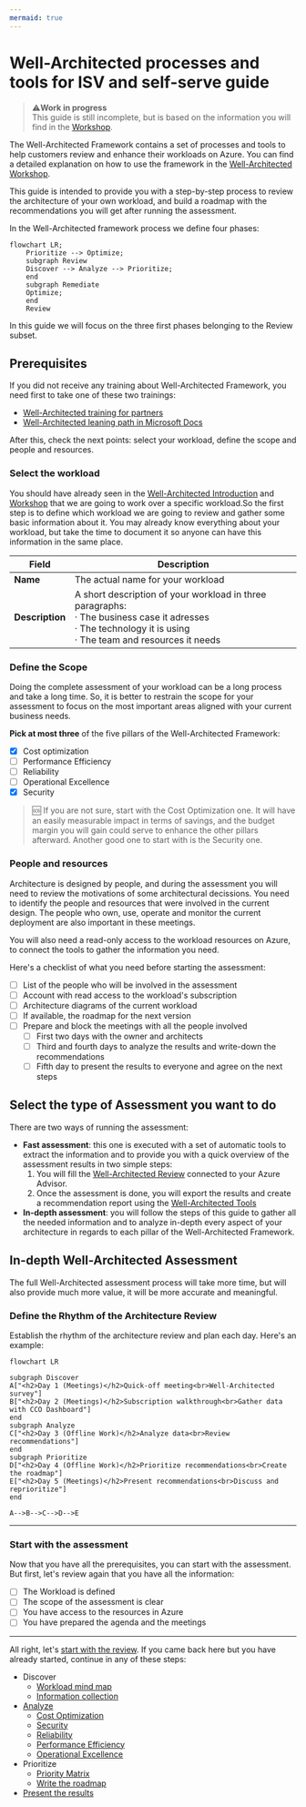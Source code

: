 ```yaml
---
mermaid: true
---
```

# Well-Architected processes and tools for ISV and self-serve guide

> ⚠️**Work in progress** \
This guide is still incomplete, but is based on the information you will find in the [Workshop][waf-workshop].

The Well-Architected Framework contains a set of processes and tools to help customers review and enhance their workloads on Azure. You can find a detailed explanation on how to use the framework in the [Well-Architected Workshop][waf-workshop].

This guide is intended to provide you with a step-by-step process to review the architecture of your own workload, and build a roadmap with the recommendations you will get after running the assessment.

In the Well-Architected framework process we define four phases:

```mermaid
flowchart LR;
    Prioritize --> Optimize;    
    subgraph Review
    Discover --> Analyze --> Prioritize;
    end
    subgraph Remediate
    Optimize;
    end
    Review
```

In this guide we will focus on the three first phases belonging to the Review subset.

## Prerequisites

If you did not receive any training about Well-Architected Framework, you need first to take one of these two trainings:

* [Well-Architected training for partners][partner-training]
* [Well-Architected leaning path in Microsoft Docs][docs-training]

After this, check the next points: select your workload, define the scope and people and resources.

### Select the workload

You should have already seen in the [Well-Architected Introduction][waf-introduction] and [Workshop][waf-workshop] that we are going to work over a specific workload.So the first step is to define which workload we are going to review and gather some basic information about it. You may already know everything about your workload, but take the time to document it so anyone can have this information in the same place.

| **Field** | **Description** |
| --- | --- |
| **Name** | The actual name for your workload|
| **Description** | A short description of your workload in three paragraphs:<br>· The business case it adresses<br>· The technology it is using<br>· The team and resources it needs |

### Define the Scope

Doing the complete assessment of your workload can be a long process and take a long time. So, it is better to restrain the scope for your assessment to focus on the most important areas aligned with your current business needs.

**Pick at most three** of the five pillars of the Well-Architected Framework:

* [x] Cost optimization
* [ ] Performance Efficiency
* [ ] Reliability
* [ ] Operational Excellence
* [x] Security

> 🆘 If you are not sure, start with the Cost Optimization one. It will have an easily measurable impact in terms of savings, and the budget margin you will gain could serve to enhance the other pillars afterward. Another good one to start with is the Security one.

### People and resources

Architecture is designed by people, and during the assessment you will need to review the motivations of some architectural decissions. You need to identify the people and resources that were involved in the current design. The people who own, use, operate and monitor the current deployment are also important in these meetings.

You will also need a read-only access to the workload resources on Azure, to connect the tools to gather the information you need.

Here's a checklist of what you need before starting the assessment:

* [ ] List of the people who will be involved in the assessment
* [ ] Account with read access to the workload's subscription
* [ ] Architecture diagrams of the current workload
* [ ] If available, the roadmap for the next version
* [ ] Prepare and block the meetings with all the people involved
  * [ ] First two days with the owner and architects
  * [ ] Third and fourth days to analyze the results and write-down the recommendations
  * [ ] Fifth day to present the results to everyone and agree on the next steps

## Select the type of Assessment you want to do

There are two ways of running the assessment:

* **Fast assessment**: this one is executed with a set of automatic tools to extract the information and to provide you with a quick overview of the assessment results in two simple steps:
    1. You will fill the [Well-Architected Review][waf-review] connected to your Azure Advisor.
    2. Once the assessment is done, you will export the results and create a recommendation report using the [Well-Architected Tools][warp]
* **In-depth assessment**: you will follow the steps of this guide to gather all the needed information and to analyze in-depth every aspect of your architecture in regards to each pillar of the Well-Architected Framework.

## In-depth Well-Architected Assessment

The full Well-Architected assessment process will take more time, but will also provide much more value, it will be more accurate and meaningful.

### Define the Rhythm of the Architecture Review

Establish the rhythm of the architecture review and plan each day. Here's an example:

```mermaid
flowchart LR

subgraph Discover
A["<h2>Day 1 (Meetings)</h2>Quick-off meeting<br>Well-Architected survey"] 
B["<h2>Day 2 (Meetings)</h2>Subscription walkthrough<br>Gather data with CCO Dashboard"]
end
subgraph Analyze
C["<h2>Day 3 (Offline Work)</h2>Analyze data<br>Review recommendations"]
end
subgraph Prioritize
D["<h2>Day 4 (Offline Work)</h2>Prioritize recommendations<br>Create the roadmap"]
E["<h2>Day 5 (Meetings)</h2>Present recommendations<br>Discuss and reprioritize"]
end

A-->B-->C-->D-->E
```

---

### Start with the assessment

Now that you have all the prerequisites, you can start with the assessment. But first, let's review again that you have all the information:

* [ ] The Workload is defined
* [ ] The scope of the assessment is clear
* [ ] You have access to the resources in Azure
* [ ] You have prepared the agenda and the meetings

---

All right, let's [start with the review][1]. If you came back here but you have already started, continue in any of these steps:

* Discover
  * [Workload mind map][1]
  * [Information collection][2]
* [Analyze][3]
  * [Cost Optimization][3.A]
  * [Security][3.B]
  * [Reliability][3.C]
  * [Performance Efficiency][3.D]
  * [Operational Excellence][3.E]
* Prioritize
  * [Priority Matrix][4]
  * [Write the roadmap][5]
* [Present the results][6]

[1]: ./steps/01.Workload.md
[2]: ./steps/02.Collection.md
[3]: ./steps/03.Analyze
[3.A]: ./steps/03.A.CostOptimization.md
[3.B]: ./steps/03.B.Security.md
[3.C]: ./steps/03.C.Reliability.md
[3.D]: ./steps/03.D.Performance.md
[3.E]: ./steps/03.E.Operations.md
[4]: ./steps/04.Prioritize.md
[5]: ./steps/05.Roadmap
[6]: ./steps/06.Finalize.md

[waf-introduction]: ../0.%20Well-Architected%20Introduction
[waf-review]: https://docs.microsoft.com/en-us/assessments/
[waf-workshop]: ../1.%20Well-Architected%20Workshop
[warp]: https://github.com/Azure/WellArchitected-Tools/tree/main/WARP/devops#reporting

[partner-training]: https://www.microsoft.com/azure/partners/well-architected
[docs-training]: https://docs.microsoft.com/en-us/learn/paths/azure-well-architected-framework/

